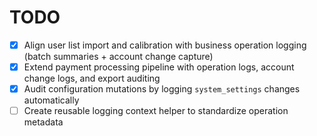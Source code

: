 # TODO

- [x] Align user list import and calibration with business operation logging (batch summaries + account change capture)
- [x] Extend payment processing pipeline with operation logs, account change logs, and export auditing
- [x] Audit configuration mutations by logging `system_settings` changes automatically
- [ ] Create reusable logging context helper to standardize operation metadata
